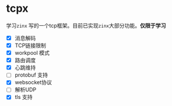 # tcpx

学习`zinx` 写的一个tcp框架。目前已实现`zinx`大部分功能。**仅限于学习**

- [x] 消息解码
- [x] TCP链接限制
- [x] workpool 模式
- [x] 路由调度
- [x] 心跳维持
- [ ] protobuf 支持
- [x] websocket协议
- [ ] 解析UDP
- [x] tls 支持
